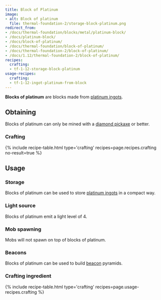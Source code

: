 ```yaml
---
title: Block of Platinum
image:
- alt: Block of platinum
  file: thermal-foundation-2/storage-block-platinum.png
redirect_from:
- /docs/thermal-foundation/blocks/metal/platinum-block/
- /docs/platinum-block/
- /docs/block-of-platinum/
- /docs/thermal-foundation/block-of-platinum/
- /docs/thermal-foundation-2/block-of-platinum/
- /docs/1.12/thermal-foundation-2/block-of-platinum/
recipes:
  crafting:
  - tf-1-12-storage-block-platinum
usage-recipes:
  crafting:
  - tf-1-12-ingot-platinum-from-block
---
```


**Blocks of platinum** are blocks made from [platinum
ingots](../platinum-ingot/).


Obtaining
---------

Blocks of platinum can only be mined with a [diamond
pickaxe](https://minecraft.gamepedia.com/Pickaxe) or better.

### Crafting
{% include recipe-table.html type='crafting' recipes=page.recipes.crafting no-result=true %}


Usage
-----

### Storage
Blocks of platinum can be used to store [platinum ingots](../platinum-ingot/)
in a compact way.

### Light source
Blocks of platinum emit a light level of 4.

### Mob spawning
Mobs will not spawn on top of blocks of platinum.

### Beacons
Blocks of platinum can be used to build
[beacon](https://minecraft.gamepedia.com/Beacon) pyramids.

### Crafting ingredient
{% include recipe-table.html type='crafting' recipes=page.usage-recipes.crafting %}
